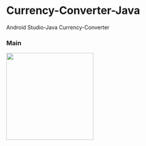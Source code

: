 # Currency-Converter-Java

Android Studio-Java
Currency-Converter

 <h3>Main</h3>
 <img src="https://user-images.githubusercontent.com/11635700/77443131-eab26480-6dfb-11ea-919d-a5bb79ed863f.png" width="230">
 

